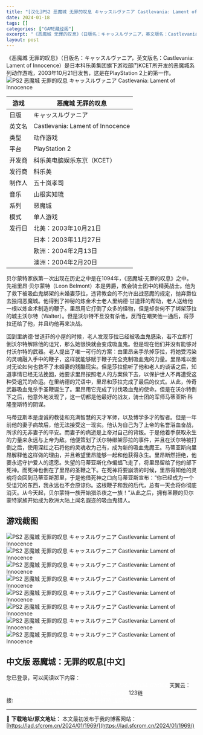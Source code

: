 ```yaml
---
title: "[汉化]PS2 恶魔城 无罪的叹息 キャッスルヴァニア Castlevania: Lament of Innocence 免费下载"
date: 2024-01-18
tags: []
categories: ["GAME藏经阁"]
excerpt: "《恶魔城 无罪的叹息》（日版名：キャッスルヴァニア，英文版名：Castlevania: Lament of Innocence）是日本科乐美集团旗下游戏部门KCET所开发的恶魔城系列动作游戏，2003年10月21日发售，这是在PlayStation 2上的第一作。 游戏 恶魔城 无罪的叹息 日版 キ&hellip;"
layout: post
---
```


<div></div>
《恶魔城 无罪的叹息》（日版名：キャッスルヴァニア，英文版名：Castlevania: Lament of Innocence）是日本科乐美集团旗下游戏部门KCET所开发的恶魔城系列动作游戏，2003年10月21日发售，这是在PlayStation 2上的第一作。

<img style="display: block; margin-left: auto; margin-right: auto;" title="恶魔城 无罪的叹息 游戏封面" src="https://lad.sfcrom.cn/wp-content/uploads/2024/01/20240117_65a7ddbdf1e80.jpg" alt="PS2 恶魔城 无罪的叹息 キャッスルヴァニア Castlevania: Lament of Innocence" />
<table>
<thead>
<tr>
<th>游戏</th>
<th>恶魔城 无罪的叹息</th>
</tr>
</thead>
<tbody>
<tr>
<td>日版</td>
<td>キャッスルヴァニア</td>
</tr>
<tr>
<td>英文名</td>
<td>Castlevania: Lament of Innocence</td>
</tr>
<tr>
<td>类型</td>
<td>动作游戏</td>
</tr>
<tr>
<td>平台</td>
<td>PlayStation 2</td>
</tr>
<tr>
<td>开发商</td>
<td>科乐美电脑娱乐东京（KCET）</td>
</tr>
<tr>
<td>发行商</td>
<td>科乐美</td>
</tr>
<tr>
<td>制作人</td>
<td>五十岚孝司</td>
</tr>
<tr>
<td>音乐</td>
<td>山根实知琉</td>
</tr>
<tr>
<td>系列</td>
<td>恶魔城</td>
</tr>
<tr>
<td>模式</td>
<td>单人游戏</td>
</tr>
<tr>
<td>发行日</td>
<td>北美：2003年10月21日</td>
</tr>
<tr>
<td></td>
<td>日本：2003年11月27日</td>
</tr>
<tr>
<td></td>
<td>欧洲：2004年2月13日</td>
</tr>
<tr>
<td></td>
<td>澳洲：2004年2月20日</td>
</tr>
</tbody>
</table>
贝尔蒙特家族第一次出现在历史之中是在1094年，《恶魔城·无罪的叹息》之中。先祖里昂·贝尔蒙特（Leon Belmont）本是男爵，教会骑士团中的精英战士。他为了救下被吸血鬼绑架的未婚妻莎拉，违背教会的不允许出战恶魔的规定，抛弃爵位去独闯恶魔城。他得到了神秘的炼金术士老人里纳德·甘道菲的帮助，老人送给他一根以炼金术制造的鞭子。里昂用它打倒了众多的怪物，但是却奈何不了绑架莎拉的城主沃尔特（Walter）。但是沃尔特不旦没有杀他，反而在嘲笑他一通后，将莎拉还给了他，并且约他再来决战。

回到里纳德·甘道菲的小屋的时候，老人发现莎拉已经被吸血鬼感染，若不立即打倒沃尔特解除他的诅咒，那么她很快就会变成吸血鬼。但是现在他们并没有能够对付沃尔特的武器。老人提出了唯一可行的方案：由里昂亲手杀掉莎拉，将她受污染的灵魂融入手中的鞭子，这样就能够赋于鞭子完全克制吸血鬼的力量。里昂难以面对无论如何也救不了未婚妻的残酷现实。但是莎拉偷听了他和老人的谈话之后，知道事情已经无法挽回，她要求里昂按照老人的方案做下去，以保护世人不再遭受这种受诅咒的命运。在里纳德的咒语中，里昂和莎拉完成了最后的仪式。从此，传奇武器吸血鬼杀手圣鞭诞生了。里昂用它完成了讨伐吸血鬼的使命。但是在沃尔特倒下之后，他意外地发现了，这一切都是他最好的战友，骑士团的军师马蒂亚斯·科隆奎斯特的阴谋。

马蒂亚斯本是虔诚的教徒和充满智慧的天才军师，以及博学多才的智者。但是一年前他的妻子病故后，他无法接受这一现实。他认为自己为了上帝的名誉浴血奋战，所求的无非妻子的平安。而妻子的病逝是上帝对自己的背叛。于是他着手获取永生的力量来永远与上帝为敌。他便策划了沃尔特绑架莎拉的事件，并且在沃尔特被打倒之后，使用深红之石将他的灵魂收为己有，成为新的吸血鬼魔王。马蒂亚斯向里昂解释他这样做的理由，并且希望里昂能够一起和他获得永生。里昂断然拒绝，他要永远守护爱人的遗愿。失望的马蒂亚斯化作蝙蝠飞走了，将里昂留给了他的部下死神。而死神也倒在了里昂的圣鞭之下。在死神将要崩溃的时候，里昂得知他的灵魂将会回到马蒂亚斯那里，于是他借死神之口向马蒂亚斯宣布：“你已经成为一个受诅咒的东西，我永远也不会原谅你。这根鞭子和我的后代，总有一天会将你彻底消灭。从今天起，贝尔蒙特一族开始猎杀夜之一族！”从此之后，拥有圣鞭的贝尔蒙特家族开始成为欧洲大陆上闻名遐迩的吸血鬼猎人。

<a name="ci_title0"></a>
<h2>游戏截图</h2>
<img style="display: block; margin-left: auto; margin-right: auto;" title="PS2 恶魔城 无罪的叹息 游戏截图" src="https://lad.sfcrom.cn/wp-content/uploads/2024/01/20240117_65a7ddbe1c96b.jpg" alt="PS2 恶魔城 无罪的叹息 キャッスルヴァニア Castlevania: Lament of Innocence" />
<img style="display: block; margin-left: auto; margin-right: auto;" title="PS2 恶魔城 无罪的叹息 游戏截图" src="https://lad.sfcrom.cn/wp-content/uploads/2024/01/20240117_65a7ddbe3e126.jpg" alt="PS2 恶魔城 无罪的叹息 キャッスルヴァニア Castlevania: Lament of Innocence" />
<img style="display: block; margin-left: auto; margin-right: auto;" title="PS2 恶魔城 无罪的叹息 游戏截图" src="https://lad.sfcrom.cn/wp-content/uploads/2024/01/20240117_65a7ddbe7ac74.jpg" alt="PS2 恶魔城 无罪的叹息 キャッスルヴァニア Castlevania: Lament of Innocence" />
<img style="display: block; margin-left: auto; margin-right: auto;" title="PS2 恶魔城 无罪的叹息 游戏截图" src="https://lad.sfcrom.cn/wp-content/uploads/2024/01/20240117_65a7ddbe991a9.jpg" alt="PS2 恶魔城 无罪的叹息 キャッスルヴァニア Castlevania: Lament of Innocence" />
<img style="display: block; margin-left: auto; margin-right: auto;" title="PS2 恶魔城 无罪的叹息 游戏截图" src="https://lad.sfcrom.cn/wp-content/uploads/2024/01/20240117_65a7ddbebe548.jpg" alt="PS2 恶魔城 无罪的叹息 キャッスルヴァニア Castlevania: Lament of Innocence" />
<img style="display: block; margin-left: auto; margin-right: auto;" title="PS2 恶魔城 无罪的叹息 游戏截图" src="https://lad.sfcrom.cn/wp-content/uploads/2024/01/20240117_65a7ddbeda253.jpg" alt="PS2 恶魔城 无罪的叹息 キャッスルヴァニア Castlevania: Lament of Innocence" />
<img style="display: block; margin-left: auto; margin-right: auto;" title="PS2 恶魔城 无罪的叹息 游戏截图" src="https://lad.sfcrom.cn/wp-content/uploads/2024/01/20240117_65a7ddbf21177.jpg" alt="PS2 恶魔城 无罪的叹息 キャッスルヴァニア Castlevania: Lament of Innocence" />
<img style="display: block; margin-left: auto; margin-right: auto;" title="PS2 恶魔城 无罪的叹息 游戏截图" src="https://lad.sfcrom.cn/wp-content/uploads/2024/01/20240117_65a7ddbf7331c.jpg" alt="PS2 恶魔城 无罪的叹息 キャッスルヴァニア Castlevania: Lament of Innocence" />

<a name="ci_title1"></a>
<h2>中文版 恶魔城：无罪的叹息[中文]</h2>
您已登录，可以阅读以下内容：
<div><span style="color: #ffffff;">http://download.9ioldgame.com/f/30740061-739386834-67c104</span>
天翼云：<span style="color: #ffffff;">https://cloud.189.cn/t/J3EN32meAvIb 访问码</span><code><span style="color: #ffffff;">pny3</span></code>
123链接:<span style="color: #ffffff;">https://www.123pan.com/s/7biA-kH97A 提取码</span><code><span style="color: #ffffff;">Ys7G</span></code></div>

---
📖 **下载地址/原文地址：** 本文最初发布于我的博客网站：[https://lad.sfcrom.cn/2024/01/1969/](https://lad.sfcrom.cn/2024/01/1969/)
